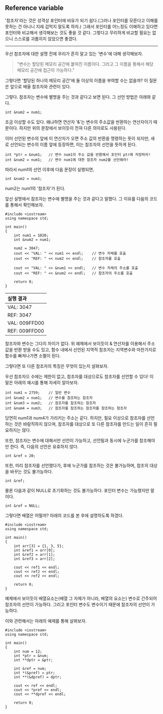 ## Reference variable

'참조자'라는 것은 성격상 포인터에 비유가 되기 쉽다.(그러나 포인터를 모른다고 이해를 못하는 건 아니니 지레 겁먹지 말도록 하자.) 그래서 포인터를 어느정도 이해하고 있다면 포인터와 비교해서 생각해보는 것도 좋을 것 같다. 그렇다고 무리하게 비교할 필요는 없으니 스스로를 괴롭히지 않았으면 좋겠다.  

---

우선 참조자에 대한 설명 전에 우리가 흔히 알고 있는 '변수'에 대해 생각해보자.  

>"변수는 할당된 메모리 공간에 붙여진 이름이다. 그리고 그 이름을 통해서 해당 메모리 공간에 접근이 가능하다." 
  

그렇다면 '할당된 하나의 메모리 공간'에 둘 이상의 이름을 부여할 수는 없을까? 이 질문은 앞으로 배울 참조자와 관련이 있다.  

그렇다. 참조자는 변수에 별명을 주는 것과 같다고 보면 된다. 그 선언 방법은 아래와 같다.  

```
int &num2 = num1;
```

조금 이상할 수도 있다. 왜냐하면 연산자 '&'는 변수의 주소값을 반환하는 연산자이기 때문이다. 하지만 위의 문장에서 보이듯이 전혀 다른 의미로도 사용된다.  

이미 선언된 변수의 앞에 이 연산자가 오면 주소 값의 반환을 명령하는 뜻이 되지만, 새로 선언되는 변수의 이름 앞에 등장하면, 이는 참조자의 선언을 뜻하게 된다.  

```
int *ptr = &num1;	// 변수 num1의 주소 값을 반환해서 포인터 ptr에 저장하라!
int &num2 = num1;	// 변수 num1에 대한 참조자 num2를 선언해라!
```

따라서 num1의 선언 이후에 다음 문장이 실행되면,  

```
int &num2 = num1;
```

num2는 num1의 '참조자'가 된다.  


앞선 설명에서 참조자는 변수에 별명을 주는 것과 같다고 말했다. 그 이유를 다음의 코드를 통해서 확인해보자.  

```
#include <iostream>
using namespace std;

int main()
{
	int num1 = 1020;
    int &num2 = num1;

    num2 = 3047;
    cout << "VAL: " << num1 << endl;	// 변수 자체를 호출
    cout << "REF: " << num2 << endl;	// 참조자를 호출

    cout << "VAL: " << &num1 << endl;	// 변수 자체의 주소를 호출
    cout << "REF: " << &num2 << endl;	// 참조자의 주소를 호출

    return 0;
}
```

|실행 결과|
|:------------|
|VAL: 3047|
|REF: 3047|
|VAL: 009FFD00|
|REF: 009FFD00|
  

참조자와 변수는 그다지 차이가 없다. 위 예제에서 보이듯이 & 연산자를 이용해서 주소 값을 반환 받을 수도 있고, 함수 내에서 선언된 지역적 참조자는 지역변수와 마찬가지로 함수를 빠져나가면 소멸이 된다.  

그렇다면 또 다른 참조자의 특징은 무엇이 있는지 살펴보자.  

우선 참조자으 수에는 제한이 없고, 참조자를 대상으로도 참조자를 선언할 수 있다! 이 말은 아래의 예시를 통해 자세히 알아보자.  

```
int num1 = 2759;	// 일반 변수
int &num2 = num1;	// 변수를 참조하는 참조자
int &num3 = num2;	// 참조자를 참조하는 참조자
int &num4 = num3;	// 참조자를 참조하는 참조자를 참조하는 참조자
```

당연히 num1과 num4가 가리키는 주소는 같다. 하지만, 필요 이상으로 참조자를 선언하는 것은 바람직하지 않으며, 참조자를 대상으로 또 다른 참조자를 만드는 일이 흔히 필요하지는 않다.  

또한, 참조자는 변수에 대해서만 선언이 가능하고, 선언됨과 동시에 누군가를 참조해야만 한다. 즉, 다음의 선언은 유효하지 않다.  

```
int &ref = 20;
```

또한, 미리 참조자를 선언했다가, 후에 누군가를 참조하는 것은 불가능하며, 참조의 대상을 바꾸는 것도 불가능하다.  

```
int &ref;
```

물론 다음과 같이 NULL로 초기화하는 것도 불가능하다. 포인터 변수는 가능했지만 말이다.  

```
int &ref = NULL;
```

그렇다면 배열은 어떨까? 아래의 코드를 본 후에 설명하도록 하겠다.  

```
#include <iostream>
using namespace std;

int main()
{
	int arr[3] = {1, 3, 5};
    int &ref1 = arr[0];
    int &ref2 = arr[1];
    int &ref3 = arr[2];

    cout << ref1 << endl;
    cout << ref2 << endl;
    cout << ref2 << endl;

	return 0;
}
```
  
예제에서 보이듯이 배열요소는(배열 그 자체가 아니라, 배열의 요소는) 변수로 간주되어 참조자의 선언이 가능하다. 그리고 포인터 변수도 변수이기 때문에 참조자의 선언이 가능하다.  

이와 관련해서는 아래의 예제를 통해 살펴보자.  

```
#include <iostream>
using namespace std;

int main()
{
	int num = 12;
    int *ptr = &num;
    int **dptr = &ptr;

    int &ref = num;
    int *(&pref) = ptr;
    int **(&dpref) = dptr;

    cout << ref << endl;
    cout << *pref << endl;
    cout << **dpref << endl;

    return 0;
}
```
